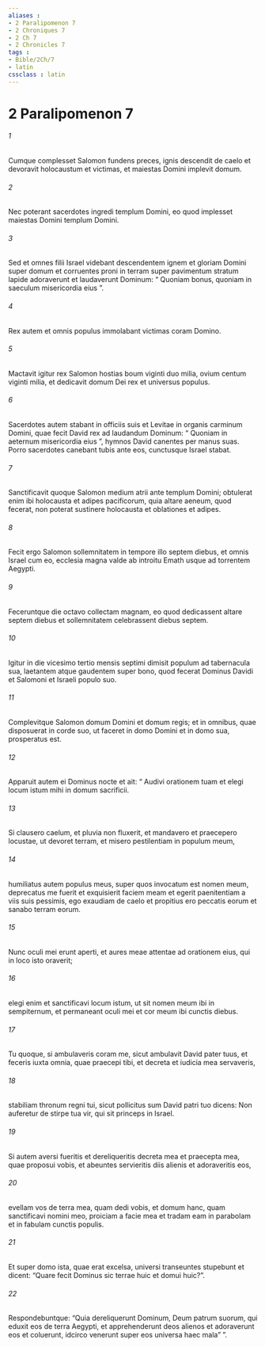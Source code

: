 ```yaml
---
aliases : 
- 2 Paralipomenon 7
- 2 Chroniques 7
- 2 Ch 7
- 2 Chronicles 7
tags : 
- Bible/2Ch/7
- latin
cssclass : latin
---
```


# 2 Paralipomenon 7

###### 1
Cumque complesset Salomon fundens preces, ignis descendit de caelo et devoravit holocaustum et victimas, et maiestas Domini implevit domum. 
###### 2
Nec poterant sacerdotes ingredi templum Domini, eo quod implesset maiestas Domini templum Domini. 
###### 3
Sed et omnes filii Israel videbant descendentem ignem et gloriam Domini super domum et corruentes proni in terram super pavimentum stratum lapide adoraverunt et laudaverunt Dominum: “ Quoniam bonus, quoniam in saeculum misericordia eius ”.
###### 4
Rex autem et omnis populus immolabant victimas coram Domino. 
###### 5
Mactavit igitur rex Salomon hostias boum viginti duo milia, ovium centum viginti milia, et dedicavit domum Dei rex et universus populus. 
###### 6
Sacerdotes autem stabant in officiis suis et Levitae in organis carminum Domini, quae fecit David rex ad laudandum Dominum: “ Quoniam in aeternum misericordia eius ”, hymnos David canentes per manus suas. Porro sacerdotes canebant tubis ante eos, cunctusque Israel stabat.
###### 7
Sanctificavit quoque Salomon medium atrii ante templum Domini; obtulerat enim ibi holocausta et adipes pacificorum, quia altare aeneum, quod fecerat, non poterat sustinere holocausta et oblationes et adipes.
###### 8
Fecit ergo Salomon sollemnitatem in tempore illo septem diebus, et omnis Israel cum eo, ecclesia magna valde ab introitu Emath usque ad torrentem Aegypti. 
###### 9
Feceruntque die octavo collectam magnam, eo quod dedicassent altare septem diebus et sollemnitatem celebrassent diebus septem. 
###### 10
Igitur in die vicesimo tertio mensis septimi dimisit populum ad tabernacula sua, laetantem atque gaudentem super bono, quod fecerat Dominus Davidi et Salomoni et Israeli populo suo.
###### 11
Complevitque Salomon domum Domini et domum regis; et in omnibus, quae disposuerat in corde suo, ut faceret in domo Domini et in domo sua, prosperatus est. 
###### 12
Apparuit autem ei Dominus nocte et ait: “ Audivi orationem tuam et elegi locum istum mihi in domum sacrificii. 
###### 13
Si clausero caelum, et pluvia non fluxerit, et mandavero et praecepero locustae, ut devoret terram, et misero pestilentiam in populum meum, 
###### 14
humiliatus autem populus meus, super quos invocatum est nomen meum, deprecatus me fuerit et exquisierit faciem meam et egerit paenitentiam a viis suis pessimis, ego exaudiam de caelo et propitius ero peccatis eorum et sanabo terram eorum. 
###### 15
Nunc oculi mei erunt aperti, et aures meae attentae ad orationem eius, qui in loco isto oraverit; 
###### 16
elegi enim et sanctificavi locum istum, ut sit nomen meum ibi in sempiternum, et permaneant oculi mei et cor meum ibi cunctis diebus.
###### 17
Tu quoque, si ambulaveris coram me, sicut ambulavit David pater tuus, et feceris iuxta omnia, quae praecepi tibi, et decreta et iudicia mea servaveris, 
###### 18
stabiliam thronum regni tui, sicut pollicitus sum David patri tuo dicens: Non auferetur de stirpe tua vir, qui sit princeps in Israel. 
###### 19
Si autem aversi fueritis et dereliqueritis decreta mea et praecepta mea, quae proposui vobis, et abeuntes servieritis diis alienis et adoraveritis eos, 
###### 20
evellam vos de terra mea, quam dedi vobis, et domum hanc, quam sanctificavi nomini meo, proiciam a facie mea et tradam eam in parabolam et in fabulam cunctis populis. 
###### 21
Et super domo ista, quae erat excelsa, universi transeuntes stupebunt et dicent: “Quare fecit Dominus sic terrae huic et domui huic?”. 
###### 22
Respondebuntque: “Quia dereliquerunt Dominum, Deum patrum suorum, qui eduxit eos de terra Aegypti, et apprehenderunt deos alienos et adoraverunt eos et coluerunt, idcirco venerunt super eos universa haec mala” ”.
